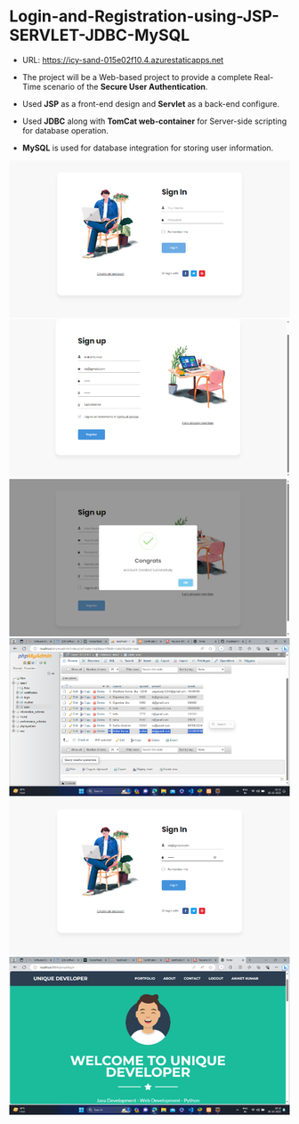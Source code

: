 # Login-and-Registration-using-JSP-SERVLET-JDBC-MySQL

* URL: https://icy-sand-015e02f10.4.azurestaticapps.net

* The project will be a Web-based project to provide a complete Real-Time scenario of the <b>Secure User 
Authentication</b>.
* Used <b>JSP</b> as a front-end design and <b>Servlet</b> as a back-end configure.
* Used <b>JDBC</b> along with <b>TomCat web-container</b> for Server-side scripting for database operation.
* <b>MySQL</b> is used for database integration for storing user information.

![logo](https://github.com/ShubhamKJ123/Login-and-Registration-using-JSP-SERVLET-JDBC-MySQL/blob/master/ss/p1.png)
![logo](https://github.com/ShubhamKJ123/Login-and-Registration-using-JSP-SERVLET-JDBC-MySQL/blob/master/ss/p2.png)
![logo](https://github.com/ShubhamKJ123/Login-and-Registration-using-JSP-SERVLET-JDBC-MySQL/blob/master/ss/p3.png)
![logo](https://github.com/ShubhamKJ123/Login-and-Registration-using-JSP-SERVLET-JDBC-MySQL/blob/master/ss/p4.png)
![logo](https://github.com/ShubhamKJ123/Login-and-Registration-using-JSP-SERVLET-JDBC-MySQL/blob/master/ss/p5.png)
![logo](https://github.com/ShubhamKJ123/Login-and-Registration-using-JSP-SERVLET-JDBC-MySQL/blob/master/ss/p6.png)


